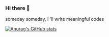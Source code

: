 ### Hi there 👋

someday someday, I 'll write meaningful codes

[![Anurag's GitHub stats](https://github-readme-stats.vercel.app/api?username=beef-potato&show_icons=true&theme=swift)](https://github.com/beef-potato/github-readme-stats)
